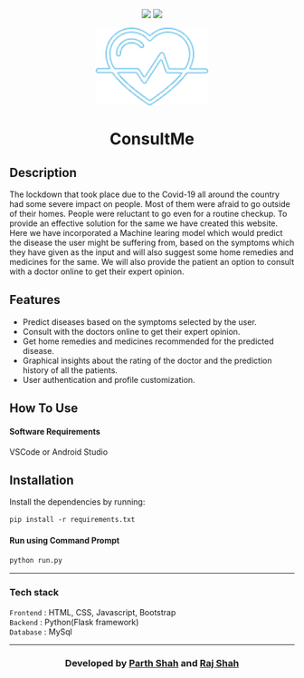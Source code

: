 <div align="center">

[![](https://img.shields.io/badge/Made_with-Python3-blue?style=for-the-badge&logo=python)](https://www.python.org "Python3")
[![](https://img.shields.io/badge/IDE-Visual_Studio_Code-purple?style=for-the-badge&logo=visual-studio-code)](https://code.visualstudio.com/ "Visual Studio Code")


</div>

<p align="center">
  <a href="" rel="noopener">
 <img width=200px src="consultme_app/static/img/logo1.png"></a>
 
</p>
<h1 align = 'center'><b>ConsultMe</b></h1> 

## Description ##
<p>
  The lockdown that took place due to the Covid-19 all around the country had some severe impact on people. 
  Most of them were afraid to go outside of their homes. 
  People were reluctant to go even for a routine checkup.
  To provide an effective solution for the same we have created this website.
  Here we have incorporated a Machine learing model which would predict the disease the user might be suffering from, based on the symptoms which they have given as the input     and will also suggest some home remedies and medicines for the same. 
  We will also provide the patient an option to consult with a doctor online to get their expert opinion.
<p>

## Features ##
- Predict diseases based on the symptoms selected by the user.
- Consult with the doctors online to get their expert opinion.
- Get home remedies and medicines recommended for the predicted disease.
- Graphical insights about the rating of the doctor and the prediction history of all the patients.
- User authentication and profile customization.

## How To Use
#### Software Requirements
VSCode or Android Studio

## Installation
Install the dependencies by running:
```html  
pip install -r requirements.txt
```


#### Run using Command Prompt

```html
python run.py
```

---
### Tech stack

`Frontend` : HTML, CSS, Javascript, Bootstrap <br>
`Backend` : Python(Flask framework) <br>
`Database` : MySql <br>

------------------------------------------

<h3 align="center"><b>Developed  by <a href="https://github.com/Parth18Shah">Parth Shah</a> and <a href="https://github.com/rjshah00">Raj Shah</b></h3>
